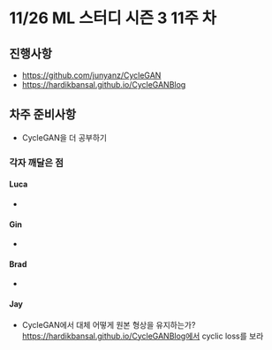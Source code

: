 # 11/26 ML 스터디 시즌 3 11주 차

## 진행사항
* https://github.com/junyanz/CycleGAN
* https://hardikbansal.github.io/CycleGANBlog

## 차주 준비사항
* CycleGAN을 더 공부하기

### 각자 깨달은 점

#### Luca
*

#### Gin
*

#### Brad
*

#### Jay
* CycleGAN에서 대체 어떻게 원본 형상을 유지하는가? https://hardikbansal.github.io/CycleGANBlog에서 cyclic loss를 보라
